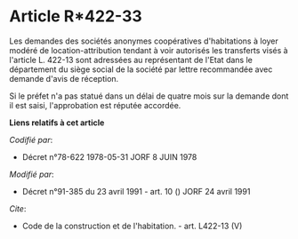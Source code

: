 # Article R*422-33

Les demandes des sociétés anonymes coopératives d'habitations à loyer modéré de location-attribution tendant à voir autorisés
les transferts visés à l'article L. 422-13 sont adressées au représentant de l'Etat dans le département du siège social de la
société par lettre recommandée avec demande d'avis de réception. 

Si le préfet n'a pas statué dans un délai de quatre mois sur la demande dont il est saisi, l'approbation est réputée
accordée.

**Liens relatifs à cet article**

_Codifié par_:

  - Décret n°78-622 1978-05-31 JORF 8 JUIN 1978

_Modifié par_:

  - Décret n°91-385 du 23 avril 1991 - art. 10 () JORF 24 avril 1991

_Cite_:

  - Code de la construction et de l'habitation. - art. L422-13 (V)
